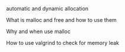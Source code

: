 automatic and dynamic allocation

What is malloc and free and how to use them

Why and when use malloc

How to use valgrind to check for memory leak
